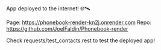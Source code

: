 App deployed to the internet! 🌐🛰️

Page: https://phonebook-render-kn2j.onrender.com
Repo: https://github.com/JoelFaldin/Phonebook-render

Check requests/test_contacts.rest to test the deployed app!